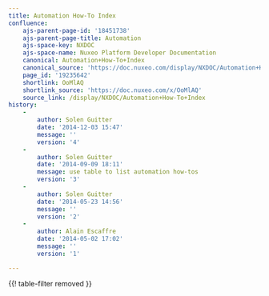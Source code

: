 ```yaml
---
title: Automation How-To Index
confluence:
    ajs-parent-page-id: '18451738'
    ajs-parent-page-title: Automation
    ajs-space-key: NXDOC
    ajs-space-name: Nuxeo Platform Developer Documentation
    canonical: Automation+How-To+Index
    canonical_source: 'https://doc.nuxeo.com/display/NXDOC/Automation+How-To+Index'
    page_id: '19235642'
    shortlink: OoMlAQ
    shortlink_source: 'https://doc.nuxeo.com/x/OoMlAQ'
    source_link: /display/NXDOC/Automation+How-To+Index
history:
    - 
        author: Solen Guitter
        date: '2014-12-03 15:47'
        message: ''
        version: '4'
    - 
        author: Solen Guitter
        date: '2014-09-09 18:11'
        message: use table to list automation how-tos
        version: '3'
    - 
        author: Solen Guitter
        date: '2014-05-23 14:56'
        message: ''
        version: '2'
    - 
        author: Alain Escaffre
        date: '2014-05-02 17:02'
        message: ''
        version: '1'

---
```

{{! table-filter removed }}